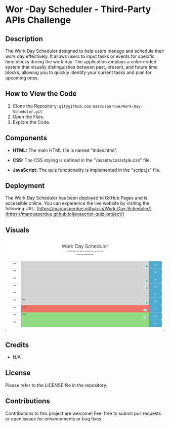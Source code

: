 # Wor -Day Scheduler - Third-Party APIs Challenge

## Description

 The Work Day Scheduler designed to help users manage and schedule their work day effectively. It allows users to input tasks or events for specific time blocks during the work day. The application employs a color-coded system that visually distinguishes between past, present, and future time blocks, allowing you to quickly identify your current tasks and plan for upcoming ones.

## How to View the Code

1. Clone the Repository:  `git@github.com:marcusperdue/Work-Day-Scheduler.git`
2. Open the Files.
3. Explore the Code.

## Components

- **HTML:** The main HTML file is named "index.html".

- **CSS:** The CSS styling is defined in the "/assets/css/style.css" file.

- **JavaScript:** The quiz functionality is implemented in the "script.js" file.

## Deployment

The Work Day Scheduler has been deployed to GitHub Pages and is accessible online. You can experience the live website by visiting the following URL: [https://marcusperdue.github.io/Work-Day-Scheduler/](https://marcusperdue.github.io/javascript-quiz-project/)

## Visuals

![Example Image](/assets/Screenshot%202023-08-20%20at%203.53.35%20PM.png)

## Credits

- N/A

## License

Please refer to the LICENSE file in the repository.

## Contributions

Contributions to this project are welcome! Feel free to submit pull requests or open issues for enhancements or bug fixes.

